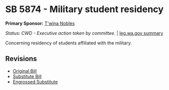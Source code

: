 # SB 5874 - Military student residency
**Primary Sponsor:** [T'wina Nobles](/person/leg/t'wina.nobles.md)

*Status: CWD - Executive action taken by committee.* | [leg.wa.gov summary](https://app.leg.wa.gov/billsummary?BillNumber=5874&Year=2021)

Concerning residency of students affiliated with the military.

## Revisions
* [Original Bill](1/)
* [Substitute Bill](S/)
* [Engrossed Substitute](S.E/)